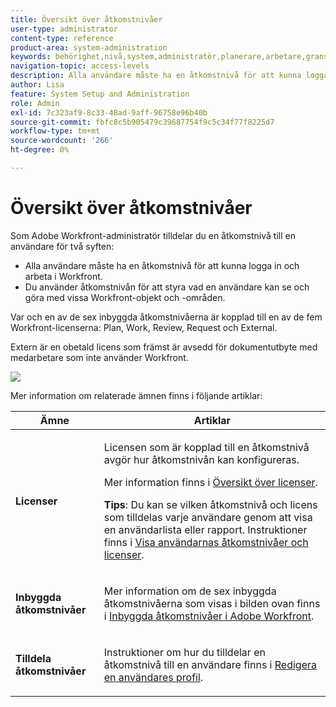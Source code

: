 ```yaml
---
title: Översikt över åtkomstnivåer
user-type: administrator
content-type: reference
product-area: system-administration
keywords: behörighet,nivå,system,administratör,planerare,arbetare,granskare,begärande,extern,användare
navigation-topic: access-levels
description: Alla användare måste ha en åtkomstnivå för att kunna logga in och arbeta i Workfront. Du använder åtkomstnivån för att styra vad en användare kan se och göra med vissa Workfront-objekt och -områden. Var och en av de sex inbyggda åtkomstnivåerna är kopplad till en av de fem Workfront-licenserna som är Plan, Work, Review, Request och External.
author: Lisa
feature: System Setup and Administration
role: Admin
exl-id: 7c323af9-8c33-48ad-9aff-96758e96b40b
source-git-commit: fbfc8c5b905479c39687754f9c5c34f77f8225d7
workflow-type: tm+mt
source-wordcount: '266'
ht-degree: 0%

---
```


# Översikt över åtkomstnivåer

<!-- Audited: 12/2023 -->

Som Adobe Workfront-administratör tilldelar du en åtkomstnivå till en användare för två syften:

* Alla användare måste ha en åtkomstnivå för att kunna logga in och arbeta i Workfront.
* Du använder åtkomstnivån för att styra vad en användare kan se och göra med vissa Workfront-objekt och -områden.

Var och en av de sex inbyggda åtkomstnivåerna är kopplad till en av de fem Workfront-licenserna: Plan, Work, Review, Request och External.

Extern är en obetald licens som främst är avsedd för dokumentutbyte med medarbetare som inte använder Workfront.

![](assets/access-levels-and-licenses-old.png)

Mer information om relaterade ämnen finns i följande artiklar:

<table style="table-layout:auto"> 
 <col> 
 <col> 
 <thead> 
  <tr> 
   <th>Ämne</th> 
   <th>Artiklar</th> 
  </tr> 
 </thead> 
 <tbody> 
  <tr> 
   <td><p><strong>Licenser</strong></p></td> 
   <td> <p>Licensen som är kopplad till en åtkomstnivå avgör hur åtkomstnivån kan konfigureras.</p> <p>Mer information finns i <a href="../../../administration-and-setup/add-users/access-levels-and-object-permissions/wf-licenses.md" class="MCXref xref">Översikt över licenser</a>.</p> <p><strong>Tips</strong>: Du kan se vilken åtkomstnivå och licens som tilldelas varje användare genom att visa en användarlista eller rapport. Instruktioner finns i <a href="../../../administration-and-setup/add-users/access-levels-and-object-permissions/list-access-levels-and-licenses-for-your-users.md" class="MCXref xref">Visa användarnas åtkomstnivåer och licenser</a>.</p> </td> 
  </tr> 
  <tr> 
   <td><strong>Inbyggda åtkomstnivåer</strong></td> 
   <td> <p>Mer information om de sex inbyggda åtkomstnivåerna som visas i bilden ovan finns i <a href="../../../administration-and-setup/add-users/access-levels-and-object-permissions/default-access-levels-in-workfront.md" class="MCXref xref">Inbyggda åtkomstnivåer i Adobe Workfront</a>.</p> </td> 
  </tr> 
  <tr> 
   <td><strong>Tilldela åtkomstnivåer</strong></td> 
   <td> <p>Instruktioner om hur du tilldelar en åtkomstnivå till en användare finns i <a href="../../../administration-and-setup/add-users/create-and-manage-users/edit-a-users-profile.md" class="MCXref xref">Redigera en användares profil</a>.</p> </td> 
  </tr> 
  <!--
  <tr> 
   <td>Access levels and proofing</td> 
   <td> <p>Your users' access levels can affect proofing for each permission profile. For more information, see the section in the article .</p> </td> 
  </tr> 
  -->
 </tbody> 
</table>
